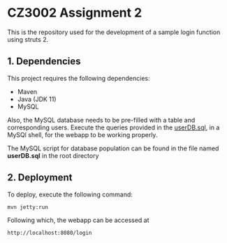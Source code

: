 # CZ3002 Assignment 2

This is the repository used for the development of a sample login function using struts 2.

## 1. Dependencies

This project requires the following dependencies:

- Maven
- Java (JDK 11)
- MySQL

Also, the MySQL database needs to be pre-filled with a table and corresponding users. Execute the queries provided in the [userDB.sql](userDB.sql), in a MySQl shell, for the webapp to be working properly.

The MySQL script for database population can be found in the file named **userDB.sql** in the root directory

## 2. Deployment

To deploy, execute the following command:

```
mvn jetty:run
```

Following which, the webapp can be accessed at

```
http://localhost:8080/login
```
